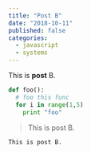 ```yaml
---
title: "Post B"
date: "2018-10-11"
published: false
categories:
  - javascript
  - systems
---
```


This is **post** B.

```python
def foo():
  # foo this func
  for i in range(1,5)
    print "foo"
```

> This is post B.

`This is post B.`

